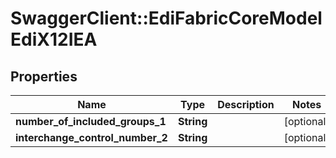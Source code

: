 # SwaggerClient::EdiFabricCoreModelEdiX12IEA

## Properties
Name | Type | Description | Notes
------------ | ------------- | ------------- | -------------
**number_of_included_groups_1** | **String** |  | [optional] 
**interchange_control_number_2** | **String** |  | [optional] 


